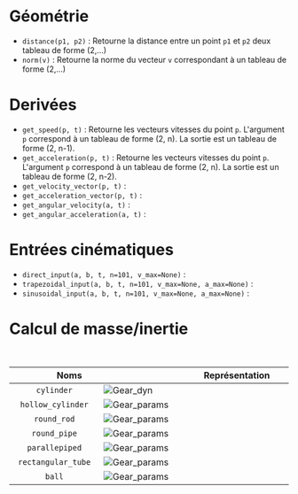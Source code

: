 # Géométrie

- `distance(p1, p2)` : Retourne la distance entre un point `p1` et `p2` deux tableau de forme (2,...)
- `norm(v)` : Retourne la norme du vecteur `v` correspondant à un tableau de forme (2,...)

# Derivées

- `get_speed(p, t)` : Retourne les vecteurs vitesses du point `p`. L'argument `p` correspond à un tableau de forme (2, n). La sortie est un tableau de forme (2, n-1).
- `get_acceleration(p, t)` : Retourne les vecteurs vitesses du point `p`. L'argument `p` correspond à un tableau de forme (2, n). La sortie est un tableau de forme (2, n-2).
- `get_velocity_vector(p, t)` :
- `get_acceleration_vector(p, t)` :
- `get_angular_velocity(a, t)` :
- `get_angular_acceleration(a, t)` :

# Entrées cinématiques

- `direct_input(a, b, t, n=101, v_max=None)` :
- `trapezoidal_input(a, b, t, n=101, v_max=None, a_max=None)` :
- `sinusoidal_input(a, b, t, n=101, v_max=None, a_max=None)` :

# Calcul de masse/inertie

&nbsp;&nbsp;&nbsp;

| <img width=50/> Noms <img width=50/> | <img width=150/> Représentation <img width=150/> |
| :---: | --- |
| `cylinder` | ![Gear_dyn](https://user-images.githubusercontent.com/93446869/231987610-fa7bb8c6-f9e2-4df1-aa7f-3a058626da1b.svg) |
| `hollow_cylinder` | ![Gear_params](https://user-images.githubusercontent.com/93446869/231987677-8fe7490f-0140-4bc4-aa92-b39dc0b2d892.svg) |
| `round_rod` | ![Gear_params](https://user-images.githubusercontent.com/93446869/231987677-8fe7490f-0140-4bc4-aa92-b39dc0b2d892.svg) |
| `round_pipe` | ![Gear_params](https://user-images.githubusercontent.com/93446869/231987677-8fe7490f-0140-4bc4-aa92-b39dc0b2d892.svg) |
| `parallepiped` | ![Gear_params](https://user-images.githubusercontent.com/93446869/231987677-8fe7490f-0140-4bc4-aa92-b39dc0b2d892.svg) |
| `rectangular_tube` | ![Gear_params](https://user-images.githubusercontent.com/93446869/231987677-8fe7490f-0140-4bc4-aa92-b39dc0b2d892.svg) |
| `ball` | ![Gear_params](https://user-images.githubusercontent.com/93446869/231987677-8fe7490f-0140-4bc4-aa92-b39dc0b2d892.svg) |
